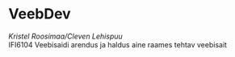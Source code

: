 # VeebDev

_Kristel Roosimaa/Cleven Lehispuu_<br>
IFI6104 Veebisaidi arendus ja haldus aine raames tehtav veebisait
